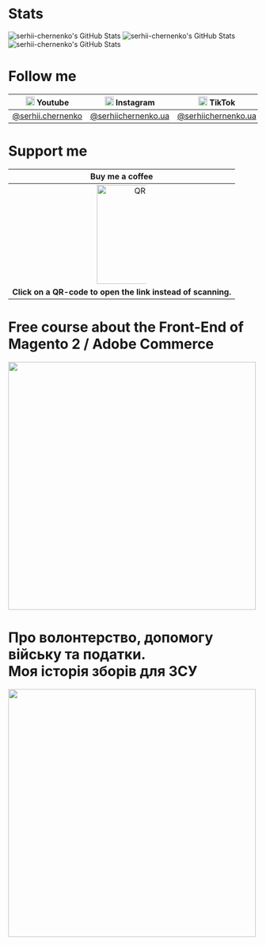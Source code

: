 # Stats

<!-- https://github-stats.omsimos.com/ -->
<img src="https://github-readme-stats.vercel.app/api?username=serhii-chernenko&theme=default&show_icons=true&hide_border=true&count_private=true" alt="serhii-chernenko's GitHub Stats" />

<img src="https://github-readme-stats.vercel.app/api/top-langs/?username=serhii-chernenko&theme=default&show_icons=true&hide_border=true&layout=compact" alt="serhii-chernenko's GitHub Stats" />

<img src="https://github-readme-streak-stats.herokuapp.com/?user=serhii-chernenko&theme=default&hide_border=true" alt="serhii-chernenko's GitHub Stats" />

# Follow me

<table class="vertical-align: baseline">
    <thead>
        <!--<th></th>-->
        <th><img src="https://github.com/serhii-chernenko/serhii-chernenko/assets/28815318/8dc0c6ed-5f62-4cd2-996e-9b76024cd897" width="18" height="18"> Youtube</th>
        <th><img src="https://github.com/serhii-chernenko/serhii-chernenko/assets/28815318/55a46a7f-9cec-4c5f-b816-60922f0c0cbb" width="18" height="18"> Instagram</th>
        <th><img src="https://github.com/serhii-chernenko/serhii-chernenko/assets/28815318/13078198-d170-47a3-8cd9-557b9678beb4" width="18" height="18"> TikTok</th>
        <th><img src="https://github.com/serhii-chernenko/serhii-chernenko/assets/28815318/0a320dc0-b342-4c26-a12b-571c26dbd0a8" width="18" height="18"> Twitter</th>
    </thead>
    <tbody>
        <tr>
            <!--<td>Ukrainian 🇺🇦</td>-->
            <td><a href="https://youtube.com/@serhii.chernenko" target="_blank">@serhii.chernenko</a></td>
            <td><a href="https://www.instagram.com/serhiichernenko.ua" target="_blank">@serhiichernenko.ua</a></td>
            <td><a href="https://www.tiktok.com/@serhiichernenko.ua" target="_blank">@serhiichernenko.ua</a></td>
            <td><a href="https://x.com/giraffender" target="_blank">@giraffender</a></td>
        </tr>
        <!--
        <tr>
            <td>English 🇺🇸</td>
            <td><a href="https://youtube.com/@chernenko.digital" target="_blank">@chernenko.digital</a></td>
            <td><a href="https://www.instagram.com/chernenko.digital" target="_blank">@chernenko.digital</a></td>
            <td><a href="https://www.tiktok.com/@chernenko.digital" target="_blank">@chernenko.digital</a></td>
            <td><a href="https://x.com/serhiichernenko" target="_blank">@serhiichernenko</a></td>
        </tr>
        -->
    </tbody>
</table>

# Support me

<table>
  <thead>
    <tr>
      <th><strong>Buy me a coffee</strong></th>
    </tr>
  </thead>
  <tbody>
    <tr>
      <td align="center">
        <a href="https://www.buymeacoffee.com/serhiichernenko" target="_blank" style="display: inline-flex; justify-content: center; width: 100">
          <img src="https://github.com/user-attachments/assets/7a5939dc-9fb0-4800-a65e-faf4120671b5" alt="QR code" width="200" />
        </a>
      </td>
    </tr>
    <tr>
      <td colspan="4" align="center"><strong>Click on a QR-code to open the link instead of scanning.</strong></td>
    </tr>
  </tbody>
</table>

# Free course about the Front-End of Magento 2 / Adobe Commerce

<a href="https://youtube.com/playlist?list=PLSep1ckXq6QGE1u23jafNnlT-2BOCKxVZ">
    <img src="https://user-images.githubusercontent.com/28815318/230770894-119f79aa-7c93-4f18-9dbd-8fe5b060eb9f.png" width="500" />
</a>

# Про волонтерство, допомогу війську та податки.<br/>Моя історія зборів для ЗСУ

<a href="[https://youtube.com/playlist?list=PLSep1ckXq6QGE1u23jafNnlT-2BOCKxVZ](https://dou.ua/forums/topic/49503/)">
    <img src="https://github.com/serhii-chernenko/serhii-chernenko/assets/28815318/1ff12e46-51a9-4625-8348-406f8b976efc" width="500" />
</a>

